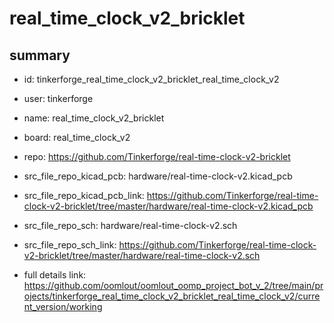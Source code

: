 # real_time_clock_v2_bricklet
 
## summary 
* id: tinkerforge_real_time_clock_v2_bricklet_real_time_clock_v2
* user: tinkerforge
* name: real_time_clock_v2_bricklet
* board: real_time_clock_v2
* repo: https://github.com/Tinkerforge/real-time-clock-v2-bricklet
* src_file_repo_kicad_pcb: hardware/real-time-clock-v2.kicad_pcb
* src_file_repo_kicad_pcb_link: https://github.com/Tinkerforge/real-time-clock-v2-bricklet/tree/master/hardware/real-time-clock-v2.kicad_pcb


* src_file_repo_sch: hardware/real-time-clock-v2.sch
* src_file_repo_sch_link: https://github.com/Tinkerforge/real-time-clock-v2-bricklet/tree/master/hardware/real-time-clock-v2.sch
* full details link: https://github.com/oomlout/oomlout_oomp_project_bot_v_2/tree/main/projects/tinkerforge_real_time_clock_v2_bricklet_real_time_clock_v2/current_version/working  







